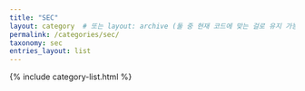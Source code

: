 ```yaml
---
title: "SEC"
layout: category  # 또는 layout: archive (둘 중 현재 코드에 맞는 걸로 유지 가능)
permalink: /categories/sec/
taxonomy: sec
entries_layout: list
---
```

{% include category-list.html %}